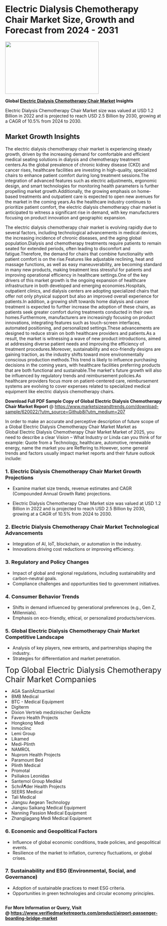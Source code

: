 <H1>Electric Dialysis Chemotherapy Chair Market Size, Growth and Forecast from 2024 - 2031</H1><img class="aligncenter size-medium wp-image-584254" src="https://thirdeyenews.in/wp-content/uploads/2024/09/Global-Market-Research-300x168.jpeg" alt="" width="300" height="168" /><p><strong>Global&nbsp;<a href="https://www.marketsizeandtrends.com/download-sample/620022/?utm_source=Github8j?utm_medium=207">Electric Dialysis Chemotherapy Chair Market</a> Insights</strong></p><p>Electric Dialysis Chemotherapy Chair Market size was valued at USD 1.2 Billion in 2022 and is projected to reach USD 2.5 Billion by 2030, growing at a CAGR of 10.5% from 2024 to 2030.</p><p><h2>Market Growth Insights</h2> <p>The electric dialysis chemotherapy chair market is experiencing steady growth, driven by the increasing demand for comfortable and efficient medical seating solutions in dialysis and chemotherapy treatment centers.As the global prevalence of chronic kidney disease (CKD) and cancer rises, healthcare facilities are investing in high-quality, specialized chairs to enhance patient comfort during long treatment sessions.The integration of advanced features such as electric adjustments, ergonomic design, and smart technologies for monitoring health parameters is further propelling market growth.Additionally, the growing emphasis on home-based treatments and outpatient care is expected to open new avenues for the market in the coming years.As the healthcare industry continues to prioritize patient comfort, the electric dialysis chemotherapy chair market is anticipated to witness a significant rise in demand, with key manufacturers focusing on product innovation and geographic expansion.</p> <p>The electric dialysis chemotherapy chair market is evolving rapidly due to several factors, including technological advancements in medical devices, the increasing incidence of chronic diseases, and the aging global population.Dialysis and chemotherapy treatments require patients to remain seated for extended periods, often leading to discomfort and fatigue.Therefore, the demand for chairs that combine functionality with patient comfort is on the rise.Features like adjustable reclining, heat and massage functions, as well as easy maneuverability, are becoming standard in many new products, making treatment less stressful for patients and improving operational efficiency in healthcare settings.One of the key drivers of this market growth is the ongoing expansion of healthcare infrastructure in both developed and emerging economies.Hospitals, outpatient clinics, and dialysis centers are adopting specialized chairs that offer not only physical support but also an improved overall experience for patients.In addition, a growing shift towards home dialysis and cancer treatment is expected to further increase the adoption of these chairs, as patients seek greater comfort during treatments conducted in their own homes.Furthermore, manufacturers are increasingly focusing on product innovations, integrating features such as touch-screen interfaces, automated positioning, and personalized settings.These advancements are designed to reduce strain on both healthcare providers and patients.As a result, the market is witnessing a wave of new product introductions, aimed at addressing diverse patient needs and improving the efficiency of treatment procedures.Moreover, sustainability and eco-friendly designs are gaining traction, as the industry shifts toward more environmentally conscious production methods.This trend is likely to influence purchasing decisions in the coming years, with healthcare facilities preferring products that are both functional and sustainable.The market's future growth will also be influenced by regulatory trends and reimbursement policies.As healthcare providers focus more on patient-centered care, reimbursement systems are evolving to cover expenses related to specialized medical equipment like electric dialysis chemotherapy chairs.<p><span class=""><strong>Download Full PDF Sample Copy of Global Electric Dialysis Chemotherapy Chair Market Report</strong> @ <a href="https://www.marketsizeandtrends.com/download-sample/620022/?utm_source=Github8j?utm_medium=207" target="_blank">https://www.marketsizeandtrends.com/download-sample/620022/?utm_source=Github8j?utm_medium=207</a></span></p><p>In order to make an accurate and perceptive description of future scope of a Global&nbsp;Electric Dialysis Chemotherapy Chair Market Market as Global&nbsp;Electric Dialysis Chemotherapy Chair Market Market of 2025, you need to describe a clear Vision &ndash; What Industry or Linda can you think of for example: Quote from a Technology, healthcare, automotive, renewable energy, name the market you are Reffering to.However, some general trends and factors usually impact market reports and their future outlook include:</p><h3>1.&nbsp;<strong>Electric Dialysis Chemotherapy Chair Market Growth Projections</strong></h3><ul><li>Examine market size trends, revenue estimates and CAGR (Compounded Annual Growth Rate) projections.</li><li><p>Electric Dialysis Chemotherapy Chair Market size was valued at USD 1.2 Billion in 2022 and is projected to reach USD 2.5 Billion by 2030, growing at a CAGR of 10.5% from 2024 to 2030.</p></li></ul><h3>2.&nbsp;<strong>Electric Dialysis Chemotherapy Chair Market Technological Advancements</strong></h3><ul><li>Integration of AI, IoT, blockchain, or automation in the industry.</li><li>Innovations driving cost reductions or improving efficiency.</li></ul><h3>3.&nbsp;<strong>Regulatory and Policy Changes</strong></h3><ul><li>Impact of global and regional regulations, including sustainability and carbon-neutral goals.</li><li>Compliance challenges and opportunities tied to government initiatives.</li></ul><h3>4.&nbsp;<strong>Consumer Behavior Trends</strong></h3><ul><li>Shifts in demand influenced by generational preferences (e.g., Gen Z, Millennials).</li><li>Emphasis on eco-friendly, ethical, or personalized products/services.</li></ul><h3>5.&nbsp;<strong>Global Electric Dialysis Chemotherapy Chair Market Competitive Landscape</strong></h3><ul><li>Analysis of key players, new entrants, and partnerships shaping the industry.</li><li>Strategies for differentiation and market penetration.</li></ul><p data-pm-slice="1 1 []"><span style="color: inherit; font-family: inherit; font-size: 25px;">Top Global Electric Dialysis Chemotherapy Chair Market Companies</span></p><div class="" data-test-id=""><p><li>AGA SanitÃ¤tsartikel</li><li> BMB Medical</li><li> BTC - Medical Equipment</li><li> Digiterm</li><li> Dixion Vertrieb medizinischer GerÃ¤te</li><li> Favero Health Projects</li><li> Hongkong Medi</li><li> Inmoclinc</li><li> Lemi Group</li><li> Likamed</li><li> Medi-Plinth</li><li> NAMROL</li><li> Nuprom Health Projects</li><li> Paramount Bed</li><li> Plinth Medical</li><li> Promotal</li><li> Psiliakos Leonidas</li><li> Santemol Group Medikal</li><li> SchrÃ¶der Health Projects</li><li> SEERS Medical</li><li> Tali Medical</li><li> Jiangsu Aegean Technology</li><li> Jiangsu Saikang Medical Equipment</li><li> Nanning Passion Medical Equipment</li><li> Zhangjiagang Medi Medical Equipment</li></p></div><h3>6.&nbsp;<strong>Economic and Geopolitical Factors</strong></h3><ul><li>Influence of global economic conditions, trade policies, and geopolitical events.</li><li>Resilience of the market to inflation, currency fluctuations, or global crises.</li></ul><h3>7.&nbsp;<strong>Sustainability and ESG (Environmental, Social, and Governance)</strong></h3><ul><li>Adoption of sustainable practices to meet ESG criteria.</li><li>Opportunities in green technologies and circular economy principles.</li></ul><h2><strong style="font-size: 14px;">For More Information or Query, Visit @&nbsp;</strong><a style="background-color: #ffffff; font-size: 14px;" href="https://www.marketsizeandtrends.com/report/electric-dialysis-chemotherapy-chair-market/" target="_blank">https://www.verifiedmarketreports.com/product/airport-passenger-boarding-bridge-market</a></h2>